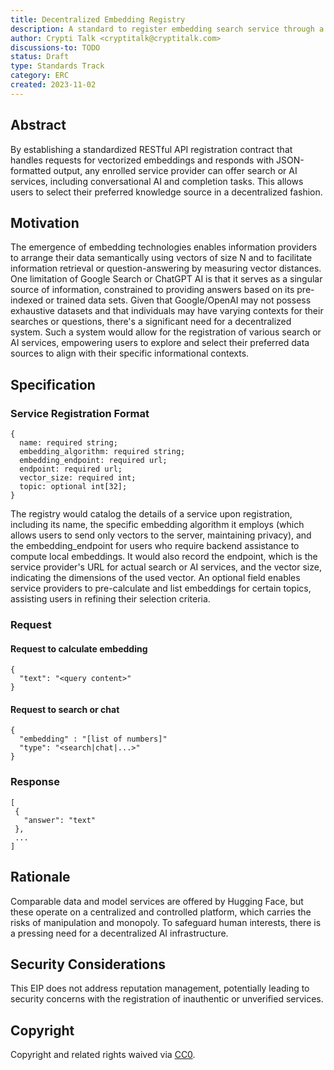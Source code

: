 ```yaml
---
title: Decentralized Embedding Registry  
description: A standard to register embedding search service through a contract. 
author: Crypti Talk <cryptitalk@cryptitalk.com> 
discussions-to: TODO 
status: Draft
type: Standards Track
category: ERC
created: 2023-11-02 
---
```


## Abstract

By establishing a standardized RESTful API registration contract that handles requests for vectorized embeddings and responds with JSON-formatted output, any enrolled service provider can offer search or AI services, including conversational AI and completion tasks. This allows users to select their preferred knowledge source in a decentralized fashion.

## Motivation

The emergence of embedding technologies enables information providers to arrange their data semantically using vectors of size N and to facilitate information retrieval or question-answering by measuring vector distances. One limitation of Google Search or ChatGPT AI is that it serves as a singular source of information, constrained to providing answers based on its pre-indexed or trained data sets. Given that Google/OpenAI may not possess exhaustive datasets and that individuals may have varying contexts for their searches or questions, there's a significant need for a decentralized system. Such a system would allow for the registration of various search or AI services, empowering users to explore and select their preferred data sources to align with their specific informational contexts.

## Specification

### Service Registration Format

```
{
  name: required string;
  embedding_algorithm: required string;
  embedding_endpoint: required url;
  endpoint: required url;
  vector_size: required int; 
  topic: optional int[32]; 
}
```

The registry would catalog the details of a service upon registration, including its name, the specific embedding algorithm it employs (which allows users to send only vectors to the server, maintaining privacy), and the embedding\_endpoint for users who require backend assistance to compute local embeddings. It would also record the endpoint, which is the service provider's URL for actual search or AI services, and the vector size, indicating the dimensions of the used vector. An optional field enables service providers to pre-calculate and list embeddings for certain topics, assisting users in refining their selection criteria.

### Request

#### Request to calculate embedding

```
{
  "text": "<query content>"
}
```

#### Request to search or chat

```
{
  "embedding" : "[list of numbers]"
  "type": "<search|chat|...>"
}
```

### Response

```
[
 {
   "answer": "text"
 },
 ...
]
```

## Rationale

Comparable data and model services are offered by Hugging Face, but these operate on a centralized and controlled platform, which carries the risks of manipulation and monopoly. To safeguard human interests, there is a pressing need for a decentralized AI infrastructure.


## Security Considerations

This EIP does not address reputation management, potentially leading to security concerns with the registration of inauthentic or unverified services.

## Copyright

Copyright and related rights waived via [CC0](../LICENSE.md).
